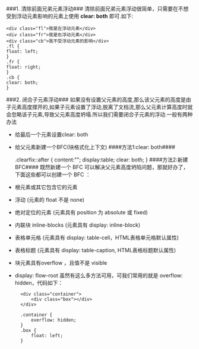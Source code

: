 ###1. 清除前面兄弟元素浮动###
清除前面兄弟元素浮动很简单，只需要在不想受到浮动元素影响的元素上使用 **clear: both** 即可.如下:

	<div class="fl">我是左浮动元素</div>
    <div class="fr">我是右浮动元素</div>
    <div class="cb">我不受浮动元素的影响</div>
	.fl {
    float: left;
    }
    .fr {
    float: right;
    }
    .cb {
    clear: both;
    }
###2. 闭合子元素浮动###
如果没有设置父元素的高度,那么该父元素的高度是由子元素高度撑开的,如果子元素设置了浮动,脱离了文档流,那么父元素计算高度时就会忽略该子元素,导致父元素高度坍塌.所以我们需要闭合子元素的浮动.一般有两种办法

* 给最后一个元素设置clear: both
* 给父元素新建一个BFC(块格式化上下文)
####方法1:clear: both####
    <div class="container clearfix">
    	<div class="box"></div>
    </div> 

	.clearfix::after {
    	content:"";
    	display:table;
   		clear: both;
	}
####方法2:新建BFC####
既然新建一个 BFC 可以解决父元素高度坍陷问题，那就好办了，下面这些都可以创建一个 BFC ：

* 根元素或其它包含它的元素
* 浮动 (元素的 float 不是 none)
* 绝对定位的元素 (元素具有 position 为 absolute 或 fixed)
* 内联块 inline-blocks (元素具有 display: inline-block)
* 表格单元格 (元素具有 display: table-cell，HTML表格单元格默认属性)
* 表格标题 (元素具有 display: table-caption, HTML表格标题默认属性)
* 块元素具有overflow ，且值不是 visible
* display: flow-root
虽然有这么多方法可用，可我们常用的就是 overflow: hidden，代码如下：

        <div class="container">
    		<div class="box"></div>
    	</div>

        .container {
    		overflow: hidden;
   		}
    	.box {
			float: left;
		}


    